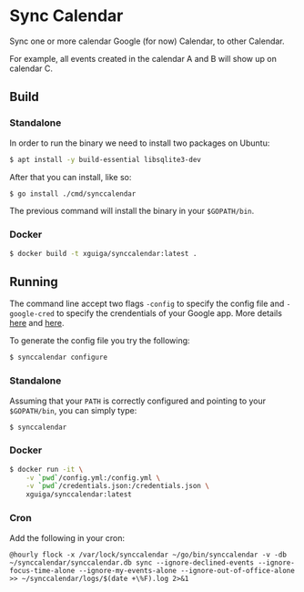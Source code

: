 # Sync Calendar

Sync one or more calendar Google (for now) Calendar, to other Calendar.

For example, all events created in the calendar A and B will show up on calendar C.

## Build

### Standalone

In order to run the binary we need to install two packages on Ubuntu:

```sh
$ apt install -y build-essential libsqlite3-dev
```

After that you can install, like so:

```sh
$ go install ./cmd/synccalendar
```

The previous command will install the binary in your `$GOPATH/bin`.

### Docker

```sh
$ docker build -t xguiga/synccalendar:latest .
```

## Running

The command line accept two flags `-config` to specify the config file and `-google-cred` to specify the crendentials of your Google app. More details [here](https://developers.google.com/workspace/guides/create-project) and [here](https://developers.google.com/workspace/guides/create-credentials).

To generate the config file you try the following:

```sh
$ synccalendar configure
```

### Standalone

Assuming that your `PATH` is correctly configured and pointing to your `$GOPATH/bin`, you can simply type:

```sh
$ synccalendar
```

### Docker

```sh
$ docker run -it \
    -v `pwd`/config.yml:/config.yml \
    -v `pwd`/credentials.json:/credentials.json \
    xguiga/synccalendar:latest
```

### Cron

Add the following in your cron:

```
@hourly flock -x /var/lock/synccalendar ~/go/bin/synccalendar -v -db ~/synccalendar/synccalendar.db sync --ignore-declined-events --ignore-focus-time-alone --ignore-my-events-alone --ignore-out-of-office-alone >> ~/synccalendar/logs/$(date +\%F).log 2>&1
```
